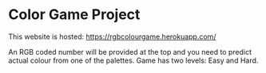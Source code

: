 # Color Game Project

This website is hosted: 
https://rgbcolourgame.herokuapp.com/

An RGB coded number will be provided at the top and you need to predict actual colour from one of the palettes. Game has two levels: Easy and Hard.